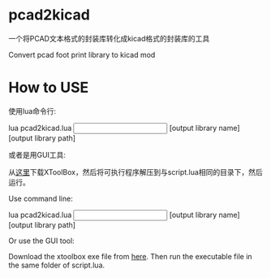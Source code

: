 # pcad2kicad
一个将PCAD文本格式的封装库转化成kicad格式的封装库的工具

Convert pcad foot print library to kicad mod

# How to USE

使用lua命令行:

lua pcad2kicad.lua <input pcad library name> [output library name] [output library path]

或者是用GUI工具:

从[这里](https://github.com/xtoolbox/Introduction/releases)下载XToolBox，然后将可执行程序解压到与script.lua相同的目录下，然后运行。

Use command line:

lua pcad2kicad.lua <input pcad library name> [output library name] [output library path]

Or use the GUI tool:

Download the xtoolbox exe file from [here](https://github.com/xtoolbox/Introduction/releases). Then run the executable file in the same folder of script.lua.

